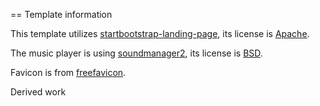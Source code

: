 == Template information

This template utilizes [startbootstrap-landing-page](https://github.com/IronSummitMedia/startbootstrap-landing-page), its license is [Apache](https://github.com/IronSummitMedia/startbootstrap-landing-page/blob/gh-pages/LICENSE).

The music player is using [soundmanager2](http://www.schillmania.com/projects/soundmanager2/), its license is [BSD](http://www.schillmania.com/projects/soundmanager2/license.txt).

Favicon is from [freefavicon](http://www.freefavicon.com/freefavicons/objects/iconinfo/music-152-166613.html).

Derived work 

